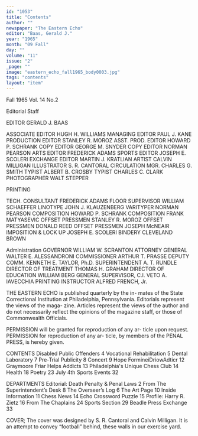 ```yaml
---
id: "1053"
title: "Contents"
author: ""
newspaper: "The Eastern Echo"
editor: "Baas, Gerald J."
year: "1965"
month: "09 Fall"
day: ""
volume: "11"
issue: "2"
_page: ""
image: "eastern_echo_fall1965_body0003.jpg"
tags: "contents"
layout: "item"
---
```

Fall 1965
Vol. 14   No.2

Editorial Staff

EDITOR
GERALD J. BAAS

ASSOCIATE EDITOR       HUGH H. WILLIAMS
MANAGING EDITOR            PAUL J. KANE
PRODUCTION EDITOR      STANLEY R. MOROZ
ASST. PROD. EDITOR    HOWARD P. SCHRANK
COPY EDITOR            GEORGE M. SNYDER
COPY EDITOR              NORMAN PEARSON
ARTS EDITOR             FREDERICK ADAMS
SPORTS EDITOR         JOSEPH E. SCOLERI
EXCHANGE EDITOR      MARTIN J. KRATLIAN
ARTIST                  CALVIN MILLIGAN
ILLUSTRATOR              S. R. CANTORAL
CIRCULATION MGR.       CHARLES G. SMITH
TYPIST                 ALBERT B. CROSBY
TYPIST                 CHARLES C. CLARK
PHOTOGRAPHER               WALT STEPPER

PRINTING

TECH. CONSULTANT        FREDERICK ADAMS
FLOOR SUPERVISOR      WILLIAM SCHAEFFER
LINOTYPE            JOHN J. KLAUZENBERG
VARITYPER                NORMAN PEARSON
COMPOSITION           HOWARD P. SCHRANK
COMPOSITION            FRANK MATYASEVIC
OFFSET PRESSMEN        STANLEY R. MOROZ
OFFSET PRESSMEN             DONALD REED
OFFSET PRESSMEN          JOSEPH McNEAIR
IMPOSITION & LOCK UP  JOSEPH E. SCOLERI
BINDERY                 CLEVELAND BROWN

Administration
GOVERNOR                 WILLIAM W. SCRANTON
ATTORNEY  GENERAL     WALTER E. ALESSANDRONI
COMMISSIONER                ARTHUR T. PRASSE
DEPUTY COMM.         KENNETH E. TAYLOR, Ph.D.
SUPERINTENDENT                  A. T. RUNDLE
DIRECTOR OF TREATMENT       THOMAS H. GRAHAM
DIRECTOR OF EDUCATION           WILLIAM BERG
GENERAL SUPERVISOR, C.I.   VETO A. IAVECCHIA
PRINTING INSTRUCTOR        ALFRED FRENCH, Jr.

THE EASTERN ECHO is published quarterly by the in-
mates of the State Correctional Institution at Philadelphia,
Pennsylvania. Editorials represent the views of the maga-
zine. Articles represent the views of the author and do not
necessarily reflect the opinions of the magazine staff, or
those of Commonwealth Officials.

PERMISSION will be granted for reproduction of any ar-
ticle upon request. PERMISSION for reproduction of any ar-
ticle, by members of the PENAL PRESS, is hereby given.

CONTENTS
Disabled Public Offenders              4
Vocational Rehabilitation              5
Dental Laboratory                      7
Pre-Trial Publicity                    8
Concert                                9
Hope FormineiDriowAdticr              12
Graymoore Friar Helps Addicts         13
Philadelphia's Unique Chess Club      14
Health                                18
Poetry                                23
July 4th Sports Events                32

DEPARTMENTS
Editorial: Death Penalty & Penal Laws  2
From The Superintendent’s Desk         8
The Overseer’s Log                     6
The Art Page                          10
Inside Information                    11
Chess News                            14
Echo Crossword Puzzle                 15
Profile: Harry R. Zietz               16
From The Chaplains                    24
Sports Section                        29
Beadle Press Exchange                 33

COVER; The cover was designed by S. R. Cantoral and Calvin
Milligan. It is an attempt to convey “football” behind, these walls
in our exercise yard.
